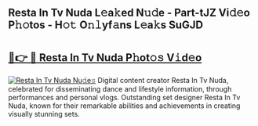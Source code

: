 ## Resta In Tv Nuda L𝚎a𝚔ed N𝚞𝚍e - Part-tJZ Vi𝚍𝚎o P𝚑𝚘tos - H𝚘𝚝 O𝚗𝚕yf𝚊ns L𝚎a𝚔s SuGJD

# <h2><a href="http://kfefkkn.oniu.top/?m=Resta+In+Tv+Nuda">🔗👉 🔴 Resta In Tv Nuda P𝚑ot𝚘𝚜 V𝚒d𝚎o</a></h2>

[![Resta In Tv Nuda Nu𝚍e𝚜](https://i.imgur.com/0qMVB7G.gif)](http://kfefkkn.oniu.top/?m=Resta+In+Tv+Nuda)
Digital content creator Resta In Tv Nuda, celebrated for disseminating dance and lifestyle information, through performances and personal vlogs. Outstanding set designer Resta In Tv Nuda, known for their remarkable abilities and achievements in creating visually stunning sets.  
